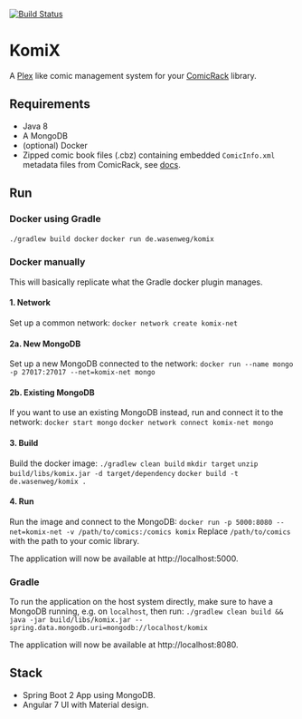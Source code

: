 [![Build Status](https://travis-ci.org/kaethorn/comix.svg?branch=master)](https://travis-ci.org/kaethorn/comix)

# KomiX

A [Plex](https://www.plex.tv/) like comic management system for your [ComicRack](http://comicrack.cyolito.com/) library.

## Requirements

* Java 8
* A MongoDB
* (optional) Docker
* Zipped comic book files (.cbz) containing embedded `ComicInfo.xml` metadata files from ComicRack, see [docs](http://comicrack.cyolito.com/software/windows/windows-documentation/7-meta-data-in-comic-files).

## Run

### Docker using Gradle

`./gradlew build docker`
`docker run de.wasenweg/komix`

### Docker manually

This will basically replicate what the Gradle docker plugin manages.

#### 1. Network
Set up a common network:
`docker network create komix-net`

#### 2a. New MongoDB
Set up a new MongoDB connected to the network:
`docker run --name mongo -p 27017:27017 --net=komix-net mongo`

#### 2b. Existing MongoDB
If you want to use an existing MongoDB instead, run and connect it to the network:
`docker start mongo`
`docker network connect komix-net mongo`

#### 3. Build
Build the docker image:
`./gradlew clean build`
`mkdir target`
`unzip build/libs/komix.jar -d target/dependency`
`docker build -t de.wasenweg/komix .`

#### 4. Run
Run the image and connect to the MongoDB:
`docker run -p 5000:8080 --net=komix-net -v /path/to/comics:/comics komix`
Replace `/path/to/comics` with the path to your comic library.

The application will now be available at http://localhost:5000.

### Gradle

To run the application on the host system directly, make sure to have a MongoDB running, e.g. on `localhost`, then run:
`./gradlew clean build && java -jar build/libs/komix.jar --spring.data.mongodb.uri=mongodb://localhost/komix`

The application will now be available at http://localhost:8080.

## Stack

* Spring Boot 2 App using MongoDB.
* Angular 7 UI with Material design.
